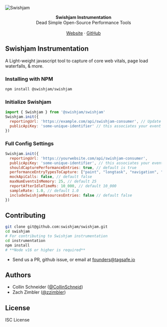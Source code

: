 ![Swishjam](https://swishjam.com/readme.png)

<div align="center"><strong>Swishjam Instrumentation</strong></div>
<div align="center">Dead Simple Open-Source Performance Tools</div>
<br />
<div align="center">
<a href="https://swishjam.com">Website</a> 
<span> · </span>
<a href="https://github.com/swishjam/swishjam">GitHub</a> 
</div>

## Swishjam Instrumentation
A Light-weight javascript tool to capture of core web vitals, page load waterfalls, & more.

### Installing with NPM
```sh
npm install @swishjam/swishjam
```
### Initialize Swishjam
```js
import { Swishjam } from '@swishjam/swishjam'
Swishjam.init({
  reportingUrl: 'https://example.com/api/swishjam-consumer', // Update to your consumer endpoint or one provided to you by useSwishjam.com
  publicApiKey: 'some-unique-identifier' // this associates your event data with the environment
})
```
### Full Config Settings 
```js
Swishjam.init({
  reportingUrl: 'https://yourwebsite.com/api/swishjam-consumer',
  publicApiKey: 'some-unique-identifier', // this associates your event data with the environment
  shouldCapturePerformanceEntries: true, // default is true
  performanceEntryTypesToCapture: ["paint", "longtask", "navigation", "resource", "largest-contentful-paint", "first-input", "layout-shift"], // default is full list
  mockApiCalls: false, // default false
  maxNumEventsInMemory: 25, // default 25
  reportAfterIdleTimeMs: 10_000, // default 10_000
  sampleRate: 1.0, // default 1.0
  includeSwishjamResourcesEntries: false // default false
})
```
## Contributing
```sh
git clone git@github.com:swishjam/swishjam.git 
cd swishjam
# For contributing to Swishjam instrumentation
cd instrumentation
npm install
# **Node v16 or higher is required**
```
- Send us a PR, github issue, or email at founders@tagsafe.io

## Authors
- Collin Schneider ([@CollinSchneid](https://twitter.com/collinschneid))
- Zach Zimbler ([@zzimbler](https://twitter.com/zzimbler))
## License
ISC License